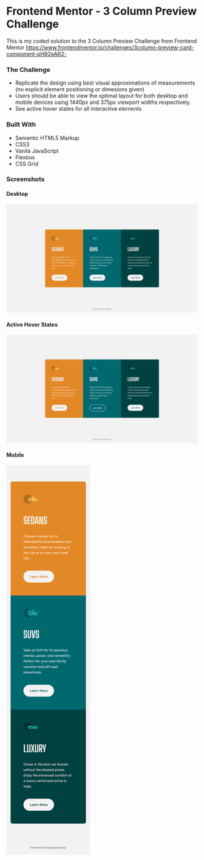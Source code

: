# Frontend Mentor - 3 Column Preview Challenge

This is my coded solution to the 3 Column Preview Challenge from Frontend Mentor
https://www.frontendmentor.io/challenges/3column-preview-card-component-pH92eAR2-


### The Challenge
- Replicate the design using best visual approximations of measurements (no explicit element positioning or dimesions given) 
- Users should be able to view the optimal layout for both desktop and mobile devices using 1440px and 375px viewport widths respectively.
- See active hover states for all interactive elements


### Built With
- Semantic HTML5 Markup
- CSS3
- Vanila JavaScript
- Flexbox
- CSS Grid


### Screenshots 

#### Desktop
![Desktop](./Screenshots/3-column-desktop.png)

#### Active Hover States
![Active States](./Screenshots/3-column-active.png)

#### Mobile
![Mobile](./Screenshots/3-column-mobile.png)
